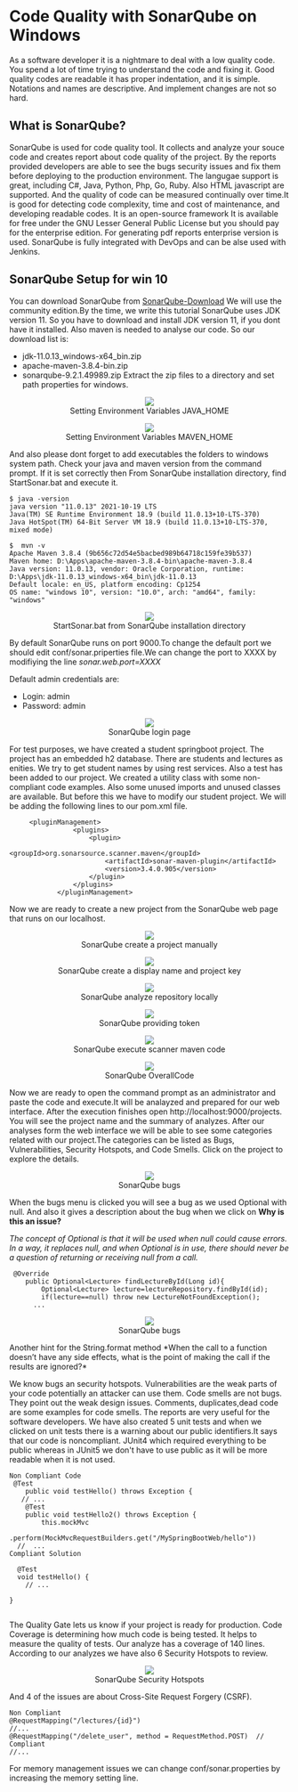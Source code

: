 # Code Quality with SonarQube on Windows
As a software developer it is a nightmare to deal with a low quality code. You spend a lot of time trying to understand the code and fixing it.
Good quality codes are readable it has proper indentation, and it is simple. Notations and names are descriptive. And implement changes are not so hard. 
## What is  SonarQube?
SonarQube is used for code quality tool. It collects and analyze your souce code and creates report about code quality of the project. By the reports provided developers are able to see the bugs security issues and fix them before deploying to the production environment. The langugae support is great, including C#, Java, Python, Php, Go, Ruby. Also HTML javascript are supported.
And the quality of code can be measured continually over time.It is good for  detecting code complexity, time and cost of maintenance, and developing readable codes.
It is an open-source framework It is available for free under the GNU Lesser General Public License but you should pay for the enterprise edition. For generating pdf reports enterprise version is used.
SonarQube is fully integrated with DevOps and can be alse used with Jenkins.



## SonarQube Setup for win 10
You can download SonarQube from [SonarQube-Download](https://www.sonarqube.org/downloads/) We will use the  community edition.By the time, we write this tutorial SonarQube uses JDK version 11. So you have to download and install JDK version 11, if you dont have it installed. Also maven is needed to analyse our code. So our  
download list is:
- jdk-11.0.13_windows-x64_bin.zip  
- apache-maven-3.8.4-bin.zip
- sonarqube-9.2.1.49989.zip
Extract the zip files to a directory and set path properties for windows.
<p align="center">
  <img  src="https://github.com/okansungur/CodeQuality/blob/main/images/javahome.png"><br/>
  Setting Environment Variables JAVA_HOME
</p>

<p align="center">
  <img  src="https://github.com/okansungur/CodeQuality/blob/main/images/mavenhome.png"><br/>
  Setting Environment Variables MAVEN_HOME
</p>

And also please dont forget to add executables the folders to windows system path. Check your java and maven version from the command prompt. If it is set correctly then 
From SonarQube installation directory, find StartSonar.bat and execute it.
```
$ java -version
java version "11.0.13" 2021-10-19 LTS
Java(TM) SE Runtime Environment 18.9 (build 11.0.13+10-LTS-370)
Java HotSpot(TM) 64-Bit Server VM 18.9 (build 11.0.13+10-LTS-370, mixed mode)

$  mvn -v
Apache Maven 3.8.4 (9b656c72d54e5bacbed989b64718c159fe39b537)
Maven home: D:\Apps\apache-maven-3.8.4-bin\apache-maven-3.8.4
Java version: 11.0.13, vendor: Oracle Corporation, runtime: D:\Apps\jdk-11.0.13_windows-x64_bin\jdk-11.0.13
Default locale: en_US, platform encoding: Cp1254
OS name: "windows 10", version: "10.0", arch: "amd64", family: "windows"

```

<p align="center">
  <img  src="https://github.com/okansungur/CodeQuality/blob/main/images/sonar1.png"><br/>
  StartSonar.bat from SonarQube installation directory
</p>

By default SonarQube runs on port 9000.To change the default port we should edit conf/sonar.priperties file.We can change the port to XXXX by modifiying the line
*sonar.web.port=XXXX*

Default admin credentials are:

- Login: admin
 - Password: admin

<p align="center">
  <img  src="https://github.com/okansungur/CodeQuality/blob/main/images/sonarlogin.png"><br/>
  SonarQube login page
</p>



For test purposes, we have created a student springboot project. The project has an embedded h2 database. There are students and lectures as enities. We try to get student names by using rest services. Also a test has been added to our project. We created a utility class with some non-compliant code examples. Also some unused imports and unused classes are available. 
But before this we have to modify our student project. We will be adding the following lines to our pom.xml file.

```
     <pluginManagement>
                <plugins>
                    <plugin>
                        <groupId>org.sonarsource.scanner.maven</groupId>
                        <artifactId>sonar-maven-plugin</artifactId>
                        <version>3.4.0.905</version>
                    </plugin>
                </plugins>
            </pluginManagement>
```            

Now we are ready to create a new project from the SonarQube web page that runs on our localhost.


<p align="center">
  <img  src="https://github.com/okansungur/CodeQuality/blob/main/images/sonarpro1.png"><br/>
  SonarQube create a project manually
</p>

<p align="center">
  <img  src="https://github.com/okansungur/CodeQuality/blob/main/images/sonarpro2.png"><br/>
  SonarQube create a display name and project key
</p>

<p align="center">
  <img  src="https://github.com/okansungur/CodeQuality/blob/main/images/sonarpro3.png"><br/>
  SonarQube analyze repository locally
</p>

<p align="center">
  <img  src="https://github.com/okansungur/CodeQuality/blob/main/images/sonarpro5.png"><br/>
  SonarQube providing token
</p>


<p align="center">
  <img  src="https://github.com/okansungur/CodeQuality/blob/main/images/sonarpro6.png"><br/>
  SonarQube execute scanner maven  code
</p>

<p align="center">
  <img  src="https://github.com/okansungur/CodeQuality/blob/main/images/sonarpro8.png"><br/>
  SonarQube OverallCode
</p>
Now we are ready to open the command prompt as an administrator and paste the code and execute.It will be analayzed and prepared for our web interface. After the execution finishes open http://localhost:9000/projects. You will see the project name and the summary of analyzes. After our analyses form the web interface we will be able to see some categories related with our project.The categories can be listed as Bugs, Vulnerabilities, Security Hotspots, and Code Smells. Click on the project to explore the details.

<p align="center">
  <img  src="https://github.com/okansungur/CodeQuality/blob/main/images/sonarpro9.png"><br/>
  SonarQube bugs
</p>

When the bugs menu is clicked you will see a bug as we used Optional with null. And also it gives a description about the bug when we click on **Why is this an issue?**

*The concept of Optional is that it will be used when null could cause errors. In a way, it replaces null, and when Optional is in use, there should never be a question of returning or receiving null from a call.*

``` 
 @Override
    public Optional<Lecture> findLectureById(Long id){
        Optional<Lecture> lecture=lectureRepository.findById(id);
        if(lecture==null) throw new LectureNotFoundException();
      ...
```
<p align="center">
  <img  src="https://github.com/okansungur/CodeQuality/blob/main/images/sonarpro11.png"><br/>
  SonarQube bugs
</p>
Another hint for the String.format method  
*When the call to a function doesn’t have any side effects, what is the point of making the call if the results are ignored?*

We know bugs an security hotspots. Vulnerabilities are the weak parts of your code potentially an attacker can use them. Code smells are not bugs. They point out the weak design issues. Comments, duplicates,dead code are some examples for code smells. The reports are very useful for the software developers.
We have also created 5 unit tests and when we clicked on unit tests there is a warning about our public identifiers.It says that our code is noncompliant.
JUnit4 which required everything to be public whereas in JUnit5 we don't have to use public as it will be more readable when it is not used.
``` 
Non Compliant Code
 @Test
    public void testHello() throws Exception {
   // ...
    @Test
    public void testHello2() throws Exception {
        this.mockMvc
                .perform(MockMvcRequestBuilders.get("/MySpringBootWeb/hello"))
  //  ...
Compliant Solution

  @Test
  void testHello() {
    // ...
  
}
    
``` 
The Quality Gate lets us know if your project is ready for production. Code Coverage is determining how much code is being tested. It helps to measure the quality of  tests. Our analyze  has a coverage of 140 lines. According to our analyzes we have also 6 Security Hotspots to review.


<p align="center">
  <img  src="https://github.com/okansungur/CodeQuality/blob/main/images/sonarpro12.png"><br/>
  SonarQube Security Hotspots
</p>

And 4 of the issues are about Cross-Site Request Forgery (CSRF).
``` 
Non Compliant
@RequestMapping("/lectures/{id}")
//...
@RequestMapping("/delete_user", method = RequestMethod.POST)  // Compliant
//...
``` 



For memory management issues we can change conf/sonar.properties by increasing the memory setting line. 


